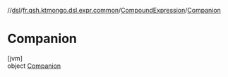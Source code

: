 //[dsl](../../../../index.md)/[fr.qsh.ktmongo.dsl.expr.common](../../index.md)/[CompoundExpression](../index.md)/[Companion](index.md)

# Companion

[jvm]\
object [Companion](index.md)
